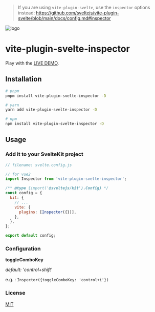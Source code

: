 > If you are using `vite-plugin-svelte`, use the `inspector` options instead:
> https://github.com/sveltejs/vite-plugin-svelte/blob/main/docs/config.md#inspector

![logo](./src/logo.png)

# vite-plugin-svelte-inspector

Play with the [LIVE DEMO](https://stackblitz.com/edit/sveltejs-kit-template-default-gnpnjl).

## Installation

```sh
# pnpm
pnpm install vite-plugin-svelte-inspector -D

# yarn
yarn add vite-plugin-svelte-inspector -D

# npm
npm install vite-plugin-svelte-inspector -D
```

## Usage

### Add it to your SvelteKit project

```js
// filename: svelte.config.js

// for vue2
import Inspector from 'vite-plugin-svelte-inspector';

/** @type {import('@sveltejs/kit').Config} */
const config = {
  kit: {
    // ...
    vite: {
      plugins: [Inspector({})],
    },
  },
};

export default config;
```

### Configuration

__toggleComboKey__

_default: 'control+shift'_
      
e.g. : `Inspector({toggleComboKey: 'control+i'})`


### License

[MIT](/LICENSE)
